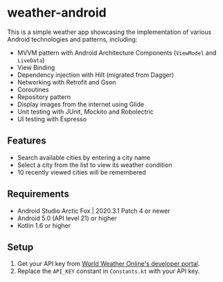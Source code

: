 # weather-android
This is a simple weather app showcasing the implementation of 
various Android technologies and patterns, including:
- MVVM pattern with Android Architecture Components 
  (`ViewModel` and `LiveData`)
- View Binding
- Dependency injection with Hilt (migrated from Dagger)
- Networking with Retrofit and Gson
- Coroutines
- Repository pattern
- Display images from the internet using Glide
- Unit testing with JUnit, Mockito and Robolectric
- UI testing with Espresso

## Features
- Search available cities by entering a city name
- Select a city from the list to view its weather condition
- 10 recently viewed cities will be remembered

## Requirements
- Android Studio Arctic Fox | 2020.3.1 Patch 4 or newer
- Android 5.0 (API level 21) or higher
- Kotlin 1.6 or higher

## Setup
1. Get your API key from 
   [World Weather Online's developer portal](https://www.worldweatheronline.com/developer/).
2. Replace the `API_KEY` constant in `Constants.kt` with your API key.